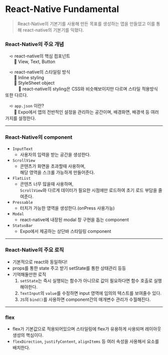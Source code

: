 # React-Native Fundamental

> React-Native의 기본기를 사용해 만든 목표를 생성하는 앱을 만들었고 이를 통해 react-native의 기본기를 익혔다.

### **React-Native의 주요 개념**

&emsp;➪ react-native의 핵심 컴포넌트  
&emsp;&emsp;🧩 View, Text, Button

&emsp;➪ react-native의 스타일링 방식  
&emsp;&emsp;🧩 Inline styling  
&emsp;&emsp;🧩 StyleSheet object  
&emsp;&emsp;&emsp;🚨 react-native의 styling은 CSS와 비슷해보이지만 다르며 스타일 적용방식 또한 다르다.

&emsp;➪ `app.json` 이란?  
&emsp;&emsp;🧩 Expo에서 앱의 전반적인 설정을 관리하는 공간이며, 배경화면, 배경색 등 여러가지를 설정한다.

---

### **React-Native의 component**

- `InputText`
  - 사용자의 입력을 받는 공간을 생성한다.
- `ScrollView`
  - 콘텐츠가 화면을 초과할때 사용하며,  
    해당 영역을 스크롤 가능하게 만들어준다.
- `FlatList`
  - 콘텐츠 너무 많을때 사용하며,  
    `ScrollView`와 다르게 데이터가 필요한 시점에만 로드하여 초기 로드 부담을 줄여준다.
- `Pressable`
  - 터치가 가능한 영역을 생성한다.(onPress 사용가능)
- `Modal`
  - react-native에 내장된 modal 창 구현을 돕는 component
- `StatusBar`
  - Expo에서 제공하는 상단바 스타일링 component

---

### **React-Native의 주요 로직**

- 기본적으로 react와 동일하다!
- props를 통한 state 주고 받기 setState를 통한 상태관리 등등
- 기억해둘만한 로직
  1. `setState`는 즉시 실행되는 함수가 아니므로 값이 필요하다면 함수 호출로 실행해야한다.
  2. `TextInput`의 `value`를 수정하면 input 영역에 임의의 텍스트를 보여줄수 있다.
  3. `JS`의 `bind()`를 사용하면 component간의 매개변수 관리가 수월해진다.

---

### **flex**

- flex가 기본값으로 적용되어있으며 스타일링에 flex가 유용하게 사용되며 레이아웃 생성의 핵심이다.
- `flexDirection`, `justifyContent`, `alignItems` 등 여러 속성을 사용해서 요소를 배치한다.
